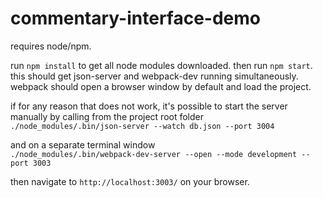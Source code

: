 # commentary-interface-demo

requires node/npm.

run `npm install` to get all node modules downloaded.
then run `npm start`. this should get json-server and webpack-dev running simultaneously. webpack should open a browser window by default and load the project.

if for any reason that does not work, it's possible to start the server manually by calling from the project root folder  
`./node_modules/.bin/json-server --watch db.json --port 3004`

and on a separate terminal window   
`./node_modules/.bin/webpack-dev-server --open --mode development --port 3003`


then navigate to `http://localhost:3003/` on your browser.